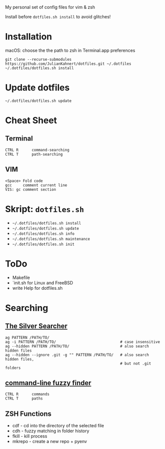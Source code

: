 My personal set of config files for vim & zsh

Install before `dotfiles.sh install` to avoid glitches!

# Installation
macOS: choose the the path to zsh in Terminal.app preferences
```
git clone --recurse-submodules https://github.com/JulianKahnert/dotfiles.git ~/.dotfiles
~/.dotfiles/dotfiles.sh install
```

# Update dotfiles
```
~/.dotfiles/dotfiles.sh update
```

# Cheat Sheet
## Terminal
```
CTRL R      command-searching
CTRL T      path-searching
```

## VIM
```
<Space> Fold code
gcc     comment current line
VIS: gc comment section
```

# Skript: `dotfiles.sh`
* `~/.dotfiles/dotfiles.sh install`
* `~/.dotfiles/dotfiles.sh update`
* `~/.dotfiles/dotfiles.sh info`
* `~/.dotfiles/dotfiles.sh maintenance`
* `~/.dotfiles/dotfiles.sh init`

# ToDo

* Makefile
* `init.sh for Linux and FreeBSD
* write Help for dotfiles.sh

# Searching

## [The Silver Searcher](https://github.com/ggreer/the_silver_searcher)
```
ag PATTERN /PATH/TO/
ag -i PATTERN /PATH/TO/                             # case insensitive
ag --hidden PATTERN /PATH/TO/                       # also search hidden files
ag --hidden --ignore .git -g "" PATTERN /PATH/TO/   # also search hidden files,
                                                    # but not .git folders
```

## [command-line fuzzy finder](https://github.com/junegunn/fzf)
```
CTRL R      commands
CTRL T      paths
```

## ZSH Functions

* cdf - cd into the directory of the selected file
* cdh - fuzzy matching in folder history
* fkill - kill process
* mkrepo - create a new repo + pyenv
